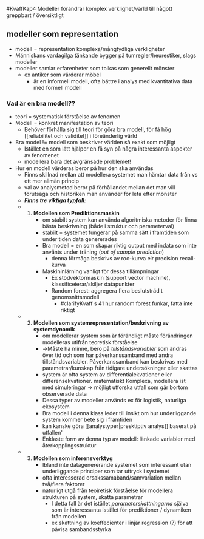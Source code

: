 #KvaffKap4
Modeller förändrar komplex verklighet/värld till någott greppbart / översiktligt

## modeller som representation
- modell = representation komplexa/mångtydliga verkligheter
- Människans vardagilga tänkande bygger på tumregler/heurestiker, slags modeller
- modeller samlar erfarenheter som tolkas som generellt mönster
	- ex antiker som värderar möbel
		- är en informell modell, ofta bättre i analys med kvantitativa data med formell modell
### Vad är en bra modell??
- teori = systematisk förståelse av fenomen
- Modell = konkret manifestation av teori
	- Behöver förhålla sig till teori för göra bra modell, för få hög [[reliabilitet och validitet]] i föreänderlig värld
- Bra model != modell som beskriver världen så exakt som möjligt
	- Istället en som lätt hjälper en få syn på några interessanta aspekter av fenomenet
	- modellera bara det avgränsade problemet!
- Hur en modell värderas beror på hur den ska användas
	- Finns skillnad mellan att modellera systemet man hämtar data från vs ett mer allmän princip
	- val av analysmetod beror på förhållandet mellan det man vill förutsäga och historiken man använder för leta efter mönster
	- ***Finns tre viktiga typfall:***
	- 1. **Modellen som Prediktionsmaskin**
			- om stabilt system kan använda algoritmiska metoder för finna bästa beskrivning (både i struktur och parameterval)
			- stabilt = systemet fungerar på samma sätt i framtiden som under tiden data genererades
			- Bra modell = en som skapar riktig output med indata som inte använts under träning (*out of sample prediction*)
				- denna förmåga beskrivs av roc-kurva elr precision recall-kurva
			- Maskininlärning vanligt för dessa tillämpningar
				- Ex stödvektormaskin (support vector machine), klassificeierar/skiljer datapunkter
				- Random forest: aggregera flera beslutsträd t genomsnittsmodell
					- #clarifyKvaff s 41 hur random forest funkar, fatta inte riktigt 
	- 2. **Modellen som systemrepresentation/beskrivning av systemdynamik**
			- om modellerar system som är förändligt måste förändringen modelleras utifrån teoretisk förståelse
			- =>Måste ha minne, bero på *tillståndsvariabler* som ändras över tid och som har påverkanssamband med andra tillståndsvariabler. Påverkanssamband kan beskrivas med parametrar/kunskap från tidigare undersökningar eller skattas
			- system är ofta system av differentialekvationer eller differensekvationer. matematiskt Komplexa, modellera ist med simuleringar => möjligt utforska utfall som går bortom observerade data
			- Dessa typer av modeller används ex för logistik, naturliga ekosystem
			- Bra modell i denna klass leder till insikt om hur underliggande system kommer bete sig i framtiden 
			- kan kanske göra [[analystyper|presktiptiv analys]] baserat på utfallen'
			- Enklaste form av denna typ av modell: länkade variabler med återkopplingsstruktur
	- 3. **Modellen som inferensverktyg**
			- Ibland inte datagenererande systemet som interessant utan underliggande principer som tar uttryck i systemet
			- ofta interesserad orsakssamaband/samvariation mellan två/flera faktorer
			- naturligt utgå från teoiretisk förståelse för modellera strukturen på system, skatta parametrar
				- I detta fall är det istället *parameterskattningarna* själva som är interessanta istället för prediktioner / dynamiken från modellen
				- ex skattning av koeffecienter i linjär regression  (?) för att påvisa sambandsstyrka

